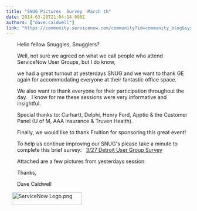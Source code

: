 ```yaml
---
title: "SNUG Pictures  Survey  March th"
date: 2014-03-28T21:04:14.000Z
authors: ["dave.caldwell"]
link: "https://community.servicenow.com/community?id=community_blog&sys_id=cc6e2eaddbd0dbc01dcaf3231f9619e7"
---
```

<p style="padding-left: 30px;">Hello fellow Snuggies, Snugglers?</p><p style="padding-left: 30px;"></p><p style="padding-left: 30px;">Well, not sure we agreed on what we call people who attend ServiceNow User Groups, but I do know,</p><p style="padding-left: 30px;">we had a great turnout at yesterdays SNUG and we want to thank GE again for accommodating everyone at their fantastic office space.</p><p style="padding-left: 30px;"></p><p style="padding-left: 30px;">We also want to thank everyone for their participation throughout the day.   I know for me these sessions were very informative and insightful.</p><p style="padding-left: 30px;">Special thanks to: Carhartt, Delphi, Henry Ford, Apptio &amp; the Customer Panel (U of M, AAA Insurance &amp; Truven Health).</p><p style="padding-left: 30px;"></p><p style="padding-left: 30px;">Finally, we would like to thank Fruition for sponsoring this great event!</p><p style="padding-left: 30px;"></p><p style="padding-left: 30px;">To help us continue improving our SNUG's please take a minute to complete this brief survey:   <a href="https://www.surveymonkey.com/s/ZYL5LT9" title="https://www.surveymonkey.com/s/ZYL5LT9">3/27 Detroit User Group Survey</a></p><p style="padding-left: 30px;"></p><p style="padding-left: 30px;">Attached are a few pictures from yesterdays session.</p><p style="padding-left: 30px;"></p><p style="padding-left: 30px;">Thanks,</p><p style="padding-left: 30px;"></p><p style="padding-left: 30px;">Dave Caldwell</p><p>     <img  alt="ServiceNow Logo.png" class="image-0 jive-image" height="34" src="fbd0f402dbd8dfc03eb27a9e0f9619a7.iix" style="height: 34.33734939759036px; width: 190px;" width="190"/></p>